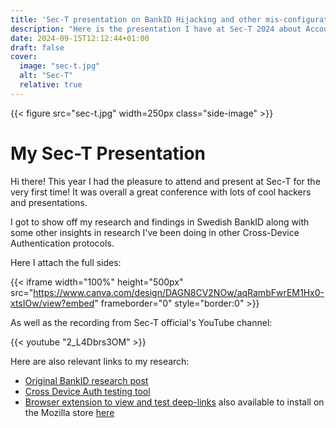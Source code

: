 ```yaml
---
title: 'Sec-T presentation on BankID Hijacking and other mis-configuration in Cross-Device protocols'
description: "Here is the presentation I have at Sec-T 2024 about Account Takeovers in Swedish BankID and other Cross-Device Authentication protocols"
date: 2024-09-15T12:12:44+01:00
draft: false
cover:
  image: "sec-t.jpg"
  alt: "Sec-T"
  relative: true
---
```


{{< figure src="sec-t.jpg" width=250px class="side-image" >}}

# My Sec-T Presentation

Hi there! This year I had the pleasure to attend and present at Sec-T for the very first time! It was overall a great conference with lots of cool hackers and presentations. 

I got to show off my research and findings in Swedish BankID along with some other insights in research I've been doing in other Cross-Device Authentication protocols.

Here I attach the full sides:


{{< iframe width="100%" height="500px" src="https://www.canva.com/design/DAGN8CV2NOw/aqRambFwrEM1Hx0-xtsIOw/view?embed" frameborder="0" style="border:0" >}}

As well as the recording from Sec-T official's YouTube channel:

{{< youtube "2_L4Dbrs3OM" >}}


Here are also relevant links to my research:

- [Original BankID research post](https://mastersplinter.work/research/bankid)
- [Cross Device Auth testing tool](https://github.com/Splinter0/CrossCheck)
- [Browser extension to view and test deep-links](https://github.com/Splinter0/AppLinksExtension) also available to install on the Mozilla store [here](https://addons.mozilla.org/en-US/firefox/addon/applinks/)